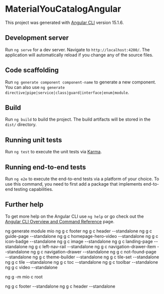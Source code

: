 # MaterialYouCatalogAngular

This project was generated with [Angular CLI](https://github.com/angular/angular-cli) version 15.1.6.

## Development server

Run `ng serve` for a dev server. Navigate to `http://localhost:4200/`. The application will automatically reload if you change any of the source files.

## Code scaffolding

Run `ng generate component component-name` to generate a new component. You can also use `ng generate directive|pipe|service|class|guard|interface|enum|module`.

## Build

Run `ng build` to build the project. The build artifacts will be stored in the `dist/` directory.

## Running unit tests

Run `ng test` to execute the unit tests via [Karma](https://karma-runner.github.io).

## Running end-to-end tests

Run `ng e2e` to execute the end-to-end tests via a platform of your choice. To use this command, you need to first add a package that implements end-to-end testing capabilities.

## Further help

To get more help on the Angular CLI use `ng help` or go check out the [Angular CLI Overview and Command Reference](https://angular.io/cli) page.



ng generate module mio
ng g c footer
ng g c header                    --standalone
ng g c guide-page                --standalone
ng g c homepage-hero-video       --standalone
ng g c icon-badge                --standalone
ng g c image                     --standalone
ng g c landing-page              --standalone
ng g c left-nav-rail             --standalone
ng g c navigation-drawer-item    --standalone
ng g c navigation-drawer         --standalone
ng g c not-found-page            --standalone
ng g c theme-builder             --standalone
ng g c tile-set                  --standalone
ng g c tile                      --standalone
ng g c toc                       --standalone
ng g c toolbar                   --standalone
ng g c video                     --standalone

ng g -m mio c root

ng g c footer --standalone
ng g c header --standalone